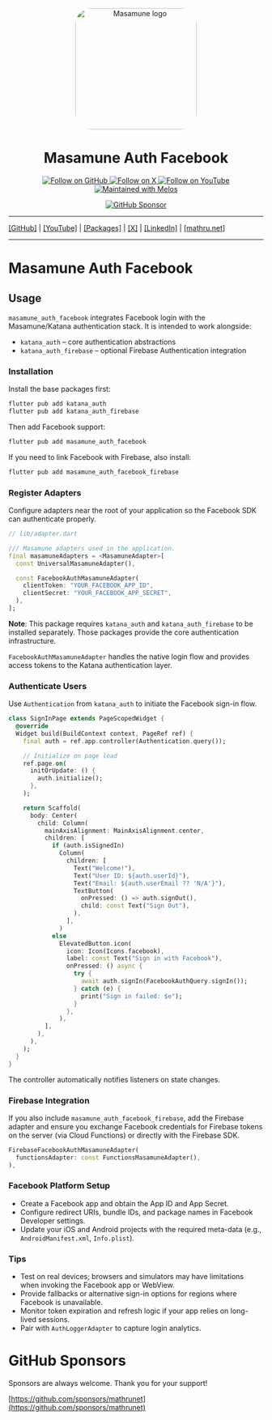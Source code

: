 <p align="center">
  <a href="https://mathru.net">
    <img width="240px" src="https://raw.githubusercontent.com/mathrunet/flutter_masamune/master/.github/images/icon.png" alt="Masamune logo" style="border-radius: 32px"s><br/>
  </a>
  <h1 align="center">Masamune Auth Facebook</h1>
</p>

<p align="center">
  <a href="https://github.com/mathrunet">
    <img src="https://img.shields.io/static/v1?label=GitHub&message=Follow&logo=GitHub&color=333333&link=https://github.com/mathrunet" alt="Follow on GitHub" />
  </a>
  <a href="https://x.com/mathru">
    <img src="https://img.shields.io/static/v1?label=@mathru&message=Follow&logo=X&color=0F1419&link=https://x.com/mathru" alt="Follow on X" />
  </a>
  <a href="https://www.youtube.com/c/mathrunetchannel">
    <img src="https://img.shields.io/static/v1?label=YouTube&message=Follow&logo=YouTube&color=FF0000&link=https://www.youtube.com/c/mathrunetchannel" alt="Follow on YouTube" />
  </a>
  <a href="https://github.com/invertase/melos">
    <img src="https://img.shields.io/static/v1?label=maintained%20with&message=melos&color=FF1493&link=https://github.com/invertase/melos" alt="Maintained with Melos" />
  </a>
</p>

<p align="center">
  <a href="https://github.com/sponsors/mathrunet"><img src="https://img.shields.io/static/v1?label=Sponsor&message=%E2%9D%A4&logo=GitHub&color=ff69b4&link=https://github.com/sponsors/mathrunet" alt="GitHub Sponsor" /></a>
</p>

---

[[GitHub]](https://github.com/mathrunet) | [[YouTube]](https://www.youtube.com/c/mathrunetchannel) | [[Packages]](https://pub.dev/publishers/mathru.net/packages) | [[X]](https://x.com/mathru) | [[LinkedIn]](https://www.linkedin.com/in/mathrunet/) | [[mathru.net]](https://mathru.net)

---

# Masamune Auth Facebook

## Usage

`masamune_auth_facebook` integrates Facebook login with the Masamune/Katana authentication stack. It is intended to work alongside:

- `katana_auth` – core authentication abstractions
- `katana_auth_firebase` – optional Firebase Authentication integration

### Installation

Install the base packages first:

```bash
flutter pub add katana_auth
flutter pub add katana_auth_firebase
```

Then add Facebook support:

```bash
flutter pub add masamune_auth_facebook
```

If you need to link Facebook with Firebase, also install:

```bash
flutter pub add masamune_auth_facebook_firebase
```

### Register Adapters

Configure adapters near the root of your application so the Facebook SDK can authenticate properly.

```dart
// lib/adapter.dart

/// Masamune adapters used in the application.
final masamuneAdapters = <MasamuneAdapter>[
  const UniversalMasamuneAdapter(),

  const FacebookAuthMasamuneAdapter(
    clientToken: "YOUR_FACEBOOK_APP_ID",
    clientSecret: "YOUR_FACEBOOK_APP_SECRET",
  ),
];
```

**Note**: This package requires `katana_auth` and `katana_auth_firebase` to be installed separately. Those packages provide the core authentication infrastructure.

`FacebookAuthMasamuneAdapter` handles the native login flow and provides access tokens to the Katana authentication layer.

### Authenticate Users

Use `Authentication` from `katana_auth` to initiate the Facebook sign-in flow.

```dart
class SignInPage extends PageScopedWidget {
  @override
  Widget build(BuildContext context, PageRef ref) {
    final auth = ref.app.controller(Authentication.query());

    // Initialize on page load
    ref.page.on(
      initOrUpdate: () {
        auth.initialize();
      },
    );

    return Scaffold(
      body: Center(
        child: Column(
          mainAxisAlignment: MainAxisAlignment.center,
          children: [
            if (auth.isSignedIn)
              Column(
                children: [
                  Text("Welcome!"),
                  Text("User ID: ${auth.userId}"),
                  Text("Email: ${auth.userEmail ?? 'N/A'}"),
                  TextButton(
                    onPressed: () => auth.signOut(),
                    child: const Text("Sign Out"),
                  ),
                ],
              )
            else
              ElevatedButton.icon(
                icon: Icon(Icons.facebook),
                label: const Text("Sign in with Facebook"),
                onPressed: () async {
                  try {
                    await auth.signIn(FacebookAuthQuery.signIn());
                  } catch (e) {
                    print("Sign in failed: $e");
                  }
                },
              ),
          ],
        ),
      ),
    );
  }
}
```

The controller automatically notifies listeners on state changes.

### Firebase Integration

If you also include `masamune_auth_facebook_firebase`, add the Firebase adapter and ensure you exchange Facebook credentials for Firebase tokens on the server (via Cloud Functions) or directly with the Firebase SDK.

```dart
FirebaseFacebookAuthMasamuneAdapter(
  functionsAdapter: const FunctionsMasamuneAdapter(),
),
```

### Facebook Platform Setup

- Create a Facebook app and obtain the App ID and App Secret.
- Configure redirect URIs, bundle IDs, and package names in Facebook Developer settings.
- Update your iOS and Android projects with the required meta-data (e.g., `AndroidManifest.xml`, `Info.plist`).

### Tips

- Test on real devices; browsers and simulators may have limitations when invoking the Facebook app or WebView.
- Provide fallbacks or alternative sign-in options for regions where Facebook is unavailable.
- Monitor token expiration and refresh logic if your app relies on long-lived sessions.
- Pair with `AuthLoggerAdapter` to capture login analytics.

# GitHub Sponsors

Sponsors are always welcome. Thank you for your support!

[https://github.com/sponsors/mathrunet](https://github.com/sponsors/mathrunet)